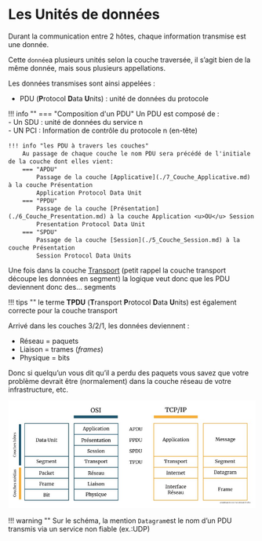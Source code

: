 # Les Unités de données

Durant la communication entre 2 hôtes, chaque information transmise est une donnée.  

Cette `donnée`a plusieurs unités selon la couche traversée, il s’agit bien de la même donnée, mais sous plusieurs appellations.  

Les données transmises sont ainsi appelées :  

- PDU (**P**rotocol **D**ata **U**nits) : unité de données du protocole  

!!! info ""
    === "Composition d'un PDU"
        Un PDU est composé de :  
        - Un SDU : unité de données du service n  
        - UN PCI : Information de contrôle du protocole n (en-tête)  

    !!! info "les PDU à travers les couches"
        Au passage de chaque couche le nom PDU sera précédé de l'initiale de la couche dont elles vient:  
        === "APDU"
            Passage de la couche [Applicative](./7_Couche_Applicative.md) à la couche Présentation  
            Application Protocol Data Unit
        === "PPDU"
            Passage de la couche [Présentation](./6_Couche_Presentation.md) à la couche Application <u>OU</u> Session  
            Presentation Protocol Data Unit
        === "SPDU"
            Passage de la couche [Session](./5_Couche_Session.md) à la couche Présentation  
            Session Protocol Data Units  


Une fois dans la couche [Transport](./4_Couche_Transport.md) (petit rappel la couche transport découpe les données en segment) la logique veut donc que les PDU deviennent donc des… segments

!!! tips ""
    le terme **TPDU** (**T**ransport **P**rotocol **D**ata **U**nits) est également correcte pour la couche transport

Arrivé dans les couches 3/2/1, les données deviennent :

- Réseau = paquets
- Liaison = trames (*frames*)
- Physique = bits

Donc si quelqu’un vous dit qu’il a perdu des paquets vous savez que votre problème devrait être (normalement) dans la couche réseau de votre infrastructure, etc.

![unités de données OSI](./img/unités%20de%20données%20OSI.jpg)

!!! warning ""
    Sur le schéma, la mention `Datagram`est le nom d’un PDU transmis via un service non fiable (ex.:UDP)
